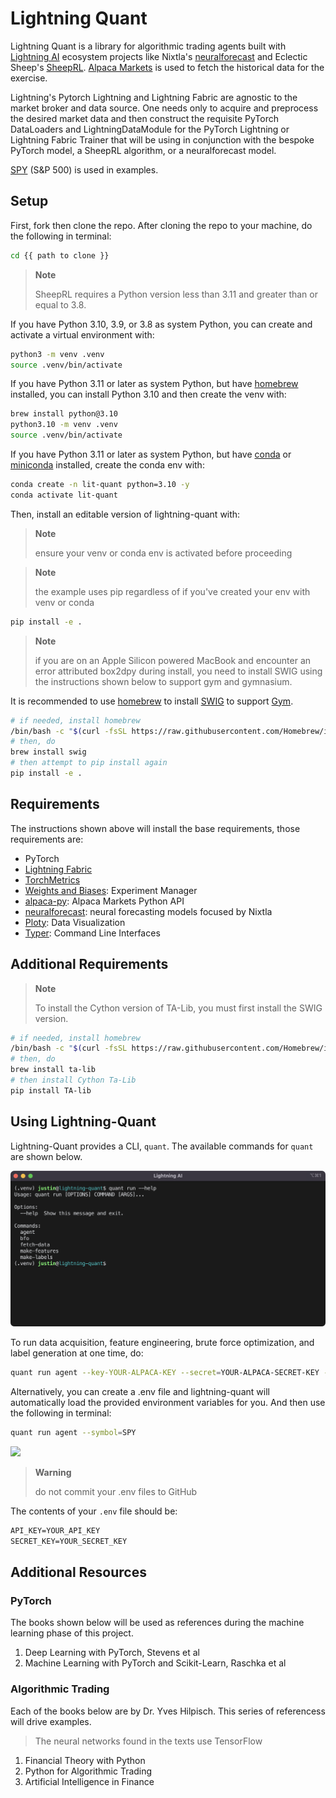# Lightning Quant

<!-- # Copyright Justin R. Goheen.
#
# Licensed under the Apache License, Version 2.0 (the "License");
# you may not use this file except in compliance with the License.
# You may obtain a copy of the License at
#
#     http://www.apache.org/licenses/LICENSE-2.0
#
# Unless required by applicable law or agreed to in writing, software
# distributed under the License is distributed on an "AS IS" BASIS,
# WITHOUT WARRANTIES OR CONDITIONS OF ANY KIND, either express or implied.
# See the License for the specific language governing permissions and
# limitations under the License. -->

Lightning Quant is a library for algorithmic trading agents built with [Lightning AI](https://lightning.ai/) ecosystem projects like Nixtla's [neuralforecast](https://github.com/Nixtla/neuralforecast) and Eclectic Sheep's [SheepRL](https://github.com/Eclectic-Sheep/sheeprl). [Alpaca Markets](https://alpaca.markets/) is used to fetch the historical data for the exercise.

Lightning's Pytorch Lightning and Lightning Fabric are agnostic to the market broker and data source. One needs only to acquire and preprocess the desired market data and then construct the requisite PyTorch DataLoaders and LightningDataModule for the PyTorch Lightning or Lightning Fabric Trainer that will be using in conjunction with the bespoke PyTorch model, a SheepRL algorithm, or a neuralforecast model.

[SPY](https://www.google.com/finance/quote/SPY:NYSEARCA?sa=X&ved=2ahUKEwjQ-MKp5az_AhV2mYQIHXfxCu4Q3ecFegQIJRAX) (S&P 500) is used in examples.

## Setup

First, fork then clone the repo. After cloning the repo to your machine, do the following in terminal:

```sh
cd {{ path to clone }}
```

> **Note**
>
> SheepRL requires a Python version less than 3.11 and greater than or equal to 3.8.

If you have Python 3.10, 3.9, or 3.8 as system Python, you can create and activate a virtual environment with:

```sh
python3 -m venv .venv
source .venv/bin/activate
```

If you have Python 3.11 or later as system Python, but have [homebrew](https://brew.sh/) installed, you can install Python 3.10 and then create the venv with:

```sh
brew install python@3.10
python3.10 -m venv .venv
source .venv/bin/activate
```

If you have Python 3.11 or later as system Python, but have [conda](https://docs.conda.io/en/latest/) or [miniconda](https://docs.conda.io/en/latest/miniconda.html) installed, create the conda env with:

```sh
conda create -n lit-quant python=3.10 -y
conda activate lit-quant
```

Then, install an editable version of lightning-quant with:

> **Note**
>
> ensure your venv or conda env is activated before proceeding

> **Note**
>
> the example uses pip regardless of if you've created your env with venv or conda

```sh
pip install -e .
```

> **Note**
>
> if you are on an Apple Silicon powered MacBook and encounter an error attributed box2dpy during install, you need to install SWIG using the instructions shown below to support gym and gymnasium.

It is recommended to use [homebrew](https://brew.sh/) to install [SWIG](https://formulae.brew.sh/formula/swig) to support [Gym](https://github.com/openai/gym).

```sh
# if needed, install homebrew
/bin/bash -c "$(curl -fsSL https://raw.githubusercontent.com/Homebrew/install/HEAD/install.sh)"
# then, do
brew install swig
# then attempt to pip install again
pip install -e .
```

## Requirements

The instructions shown above will install the base requirements, those requirements are:

- PyTorch
- [Lightning Fabric](https://lightning.ai/docs/fabric/stable/)
- [TorchMetrics](https://torchmetrics.readthedocs.io/en/stable/)
- [Weights and Biases](https://docs.wandb.ai/guides): Experiment Manager
- [alpaca-py](https://alpaca.markets/docs/python-sdk/): Alpaca Markets Python API
- [neuralforecast](https://github.com/Nixtla/neuralforecast): neural forecasting models focused by Nixtla
- [Ploty](https://plotly.com/python/): Data Visualization
- [Typer](https://typer.tiangolo.com): Command Line Interfaces

## Additional Requirements

> **Note**
>
> To install the Cython version of TA-Lib, you must first install the SWIG version.

```sh
# if needed, install homebrew
/bin/bash -c "$(curl -fsSL https://raw.githubusercontent.com/Homebrew/install/HEAD/install.sh)"
# then, do
brew install ta-lib
# then install Cython Ta-Lib
pip install TA-lib
```

## Using Lightning-Quant

Lightning-Quant provides a CLI, `quant`. The available commands for `quant` are shown below.

![](docs/assets/lightning-quant-run.png)

To run data acquisition, feature engineering, brute force optimization, and label generation at one time, do:

```sh
quant run agent --key-YOUR-ALPACA-KEY --secret=YOUR-ALPACA-SECRET-KEY --symbol=SPY
```

Alternatively, you can create a .env file and lightning-quant will automatically load the provided environment variables for you. And then use the following in terminal:

```sh
quant run agent --symbol=SPY
```

![](docs/assets/agent-run.gif)

> **Warning**
>
> do not commit your .env files to GitHub

The contents of your `.env` file should be:

```txt
API_KEY=YOUR_API_KEY
SECRET_KEY=YOUR_SECRET_KEY
```

## Additional Resources

### PyTorch

The books shown below will be used as references during the machine learning phase of this project.

1. Deep Learning with PyTorch, Stevens et al
2. Machine Learning with PyTorch and Scikit-Learn, Raschka et al

### Algorithmic Trading

Each of the books below are by Dr. Yves Hilpisch. This series of referencess will drive examples.

> The neural networks found in the texts use TensorFlow

1. Financial Theory with Python
2. Python for Algorithmic Trading
3. Artificial Intelligence in Finance
